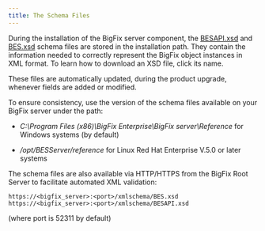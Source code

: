 ```yaml
---
title: The Schema Files
---
```


During the installation of the BigFix server component, the [BESAPI.xsd](/rest-api/besapi_xsd.html) and 
[BES.xsd](/rest-api/bes_xsd.html) schema files are stored in the installation path. 
They contain the information needed to correctly represent the BigFix object instances in XML format.
To learn how to download an XSD file, click its name.  

These files are automatically updated, during the product upgrade, whenever fields are added or modified.

To ensure consistency, use the version of the schema files available on your BigFix server under the path:


* *C:\Program Files (x86)\BigFix Enterprise\BigFix server\Reference* for Windows systems (by default)

* */opt/BESServer/reference* for Linux Red Hat Enterprise V.5.0 or later systems

The schema files are also available via HTTP/HTTPS from the BigFix Root Server to facilitate automated XML validation:

```
https://<bigfix_server>:<port>/xmlschema/BES.xsd
https://<bigfix_server>:<port>/xmlschema/BESAPI.xsd
```

(where port is 52311 by default)
